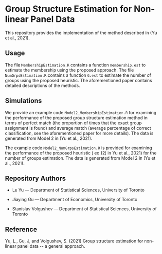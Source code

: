 # Group Structure Estimation for Non-linear Panel Data 



This repository provides the implementation of the method described in (Yu et al., 2021). 

## Usage
The file `MembershipEstimation.R` contains a function `membership.est` to estimate the membership using the proposed approach. The file `NumGrpsEstimation.R` contains a function `G.est` to estimate the number of groups using the proposed heuristic. The aforementioned paper contains detailed descriptions of the methods. 

## Simulations
We provide an example code `Model2_MembershipEstimation.R` for examining the performance of the proposed group structure estimation method in terms of perfect match (the proportion of times that the exact group assignment is found) and average match (average percentage of correct classification, see the aforementioned paper for more details). The data is generated from Model 2 in (Yu et al., 2021). 

The example code `Model2_NumGrpsEstimation.R` is provided for examining the performance of the proposed heuristic ( eq (2) in Yu et al., 2021) for the number of groups estimation. The data is generated from Model 2 in (Yu et al., 2021).


## Repository Authors
- Lu Yu — Department of Statistical Sciences, University of Toronto 

- Jiaying Gu — Department of Economics, University of Toronto

- Stanislav Volgushev — Department of Statistical Sciences, University of Toronto 


## Reference
Yu, L., Gu, J, and Volgushev, S. (2021) Group structure estimation for non-linear panel data -- a general approach.
